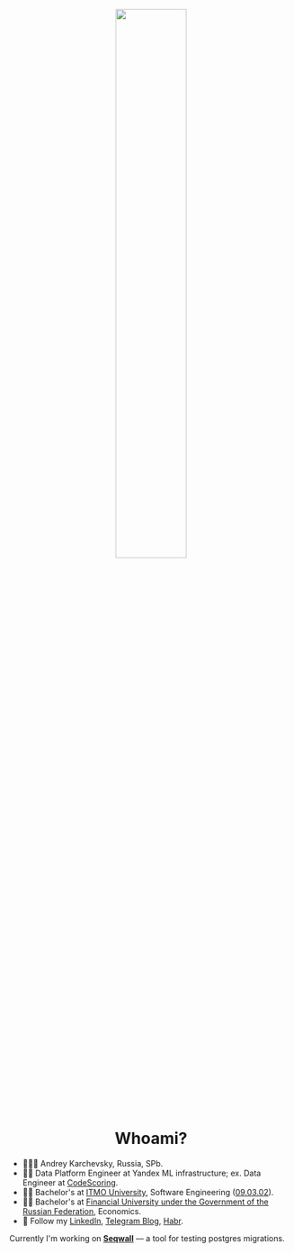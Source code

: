 <p align="center" width="100%">
    <img width="50%" src="https://github.com/realkarych/realkarych/assets/62261985/3a185c8c-7922-48a9-8f59-b31745efa481">
</p>

<h1 align="center"> Whoami?</h1>

<ul>
    <li>🤵🏼‍♂️ Andrey Karchevsky, Russia, SPb.</li>
    <li>🧑‍💻 Data Platform Engineer at Yandex ML infrastructure; ex. Data Engineer at <a href="https://codescoring.ru/">CodeScoring</a>.</li>
    <li>🕵️‍♂️ Bachelor's at <a href="https://itmo.ru">ITMO University</a>, Software Engineering (<a href="https://fitp.itmo.ru/p/about-fitp/753">09.03.02</a>).</li>
    <li>🕵️‍♂️ Bachelor's at <a href="https://itmo.ru">Financial University under the Government of the Russian Federation</a>, Economics.</li>
    <li>💫 Follow my <a href="https://linkedin.com/in/karych/">LinkedIn</a>, <a href="https://t.me/realkarych">Telegram Blog</a>, <a href="https://habr.com/ru/users/realkarych/">Habr</a>.</li>
</ul>

Currently I'm working on <b><a href="https://github.com/realkarych/seqwall">Seqwall</a></b> — a tool for testing postgres migrations.
